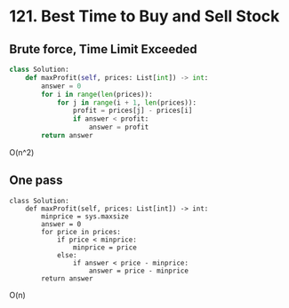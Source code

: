 # 121. Best Time to Buy and Sell Stock

## Brute force, Time Limit Exceeded

```python
class Solution:
    def maxProfit(self, prices: List[int]) -> int:
        answer = 0
        for i in range(len(prices)):
            for j in range(i + 1, len(prices)):
                profit = prices[j] - prices[i]
                if answer < profit:
                    answer = profit
        return answer
```

O\(n^2\)

## One pass

```text
class Solution:
    def maxProfit(self, prices: List[int]) -> int:
        minprice = sys.maxsize
        answer = 0
        for price in prices:
            if price < minprice:
                minprice = price
            else:
                if answer < price - minprice:
                    answer = price - minprice
        return answer
```

O\(n\)

